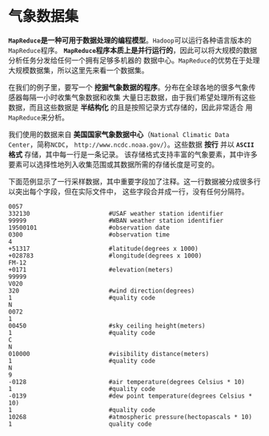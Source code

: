 气象数据集
=============================================================================
**`MapReduce`是一种可用于数据处理的编程模型**。`Hadoop`可以运行各种语言版本的`MapReduce`程序。
**`MapReduce`程序本质上是并行运行的**，因此可以将大规模的数据分析任务分发给任何一个拥有足够多机器的
数据中心。`MapReduce`的优势在于处理大规模数据集，所以这里先来看一个数据集。

在我们的例子里，要写一个 **挖掘气象数据的程序**。分布在全球各地的很多气象传感器每隔一小时收集气象数据和收集
大量日志数据，由于我们希望处理所有这些数据，而且这些数据是 **半结构化** 的且是按照记录方式存储的，因此非常适合
用`MapReduce`来分析。

我们使用的数据来自 **美国国家气象数据中心**（`National Climatic Data Center`，简称`NCDC`，
`http://www.ncdc.noaa.gov/`）。这些数据 **按行** 并以 **`ASCII`格式** 存储，其中每一行是一条记录。
该存储格式支持丰富的气象要素，其中许多要素可以选择性地列入收集范围或其数据所需的存储长度是可变的。

下面范例显示了一行采样数据，其中重要字段加了注释。这一行数据被分成很多行以突出每个字段，但在实际文件中，
这些字段合并成一行，没有任何分隔符。
```
0057
332130                      #USAF weather station identifier
99999                       #WBAN weather station identifier
19500101                    #observation date
0300                        #observation time
4                           
+51317                      #latitude(degrees x 1000)
+028783                     #longitude(degrees x 1000)
FM-12
+0171                       #elevation(meters)
99999
V020
320                         #wind direction(degrees)
1                           #quality code
N
0072
1
00450                       #sky ceiling height(meters)
1                           #quality code
C
N
010000                      #visibility distance(meters)
1                           #quality code
N
9
-0128                       #air temperature(degrees Celsius * 10)
1                           #quality code
-0139                       #dew point temperature(degrees Celsius * 10)
1                           #quality code
10268                       #atmospheric pressure(hectopascals * 10)
1                           quality code
```



